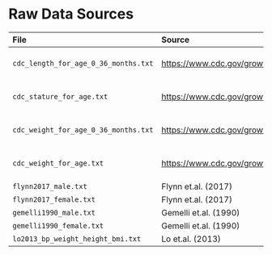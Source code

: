 # Raw Data Sources

 | File                                  | Source                                                     | Notes                  |
 | :-----                                | :------                                                    | :-----                 |
 | `cdc_length_for_age_0_36_months.txt`  | https://www.cdc.gov/growthcharts/html_charts/lenageinf.htm | accessed 28 April 2022 |
 | `cdc_stature_for_age.txt`             | https://www.cdc.gov/growthcharts/html_charts/statage.htm   | accessed 28 April 2022 |
 | `cdc_weight_for_age_0_36_months.txt`  | https://www.cdc.gov/growthcharts/html_charts/wtageinf.htm  | accessed 28 April 2022 |
 | `cdc_weight_for_age.txt`              | https://www.cdc.gov/growthcharts/html_charts/wtage.htm     | accessed 28 April 2022 |
 | `flynn2017_male.txt`                  | Flynn et.al. (2017)                                        |                        |
 | `flynn2017_female.txt`                | Flynn et.al. (2017)                                        |                        |
 | `gemelli1990_male.txt`                | Gemelli et.al. (1990)                                        |                        |
 | `gemelli1990_female.txt`              | Gemelli et.al. (1990)                                        |                        |
 | `lo2013_bp_weight_height_bmi.txt`     | Lo et.al. (2013)                                           |                        |


